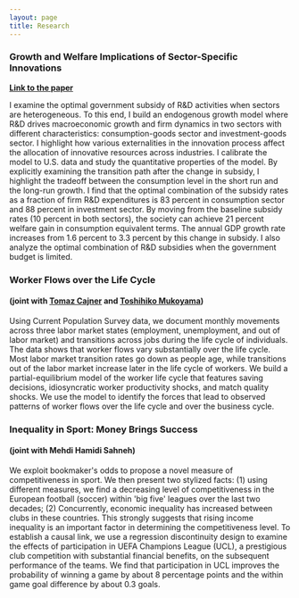 ```yaml
---
layout: page
title: Research
---
```

### Growth and Welfare Implications of Sector-Specific Innovations ###

**[Link to the paper](https://gunerilhan.github.io/img/Guner-revised-March-2019.pdf)**

I examine the optimal government subsidy of R&D activities when sectors are heterogeneous. To this end, I build an endogenous growth model where R&D drives macroeconomic growth and firm dynamics in two sectors with different characteristics: consumption-goods sector and investment-goods sector. I highlight how various externalities in the innovation process affect the allocation of innovative resources across industries. I calibrate the model to U.S. data and study the quantitative properties of the model. By explicitly examining the transition path after the change in subsidy, I highlight the tradeoff between the consumption level in the short run and the long-run growth. I find that the optimal combination of the subsidy rates as a fraction of firm R&D expenditures is 83 percent in consumption sector and 88 percent in investment sector. By moving from the baseline subsidy rates (10 percent in both sectors), the society can achieve 21 percent welfare gain in consumption equivalent terms. The annual GDP growth rate increases from 1.6 percent to 3.3 percent by this change in subsidy. I also analyze the optimal combination of R&D subsidies when the government budget is limited.

### Worker Flows over the Life Cycle ###

#### (joint with [Tomaz Cajner](https://www.federalreserve.gov/econresdata/tomaz-cajner.htm) and [Toshihiko Mukoyama](https://sites.google.com/site/toshimukoyama/)) ####

Using Current Population Survey data, we document monthly movements across three labor market states (employment, unemployment, and out of labor market) and transitions across jobs during the life cycle of individuals. The data shows that worker flows vary substantially over the life cycle. Most labor market transition rates go down as people age, while transitions out of the labor market increase later in the life cycle of workers. We build a partial-equilibrium model of the worker life cycle that features saving decisions, idiosyncratic worker productivity shocks, and match quality shocks. We use the model to identify the forces that lead to observed patterns of worker flows over the life cycle and over the business cycle.

### Inequality in Sport: Money Brings Success

#### (joint with Mehdi Hamidi Sahneh)

We exploit bookmaker's odds to propose a novel measure of competitiveness in sport. We then present two stylized facts: (1) using different measures, we find a decreasing level of competitiveness in the European football (soccer) within 'big five' leagues over the last two decades; (2) Concurrently, economic inequality has increased between clubs in these countries. This strongly suggests that rising income inequality is an important factor in determining the competitiveness level. To establish a causal link, we use a regression discontinuity design to examine the effects of participation in UEFA Champions League (UCL), a prestigious club competition with substantial financial benefits, on the subsequent performance of the teams. We find that participation in UCL improves the probability of winning a game by about 8 percentage points and the within game goal difference by about 0.3 goals.
